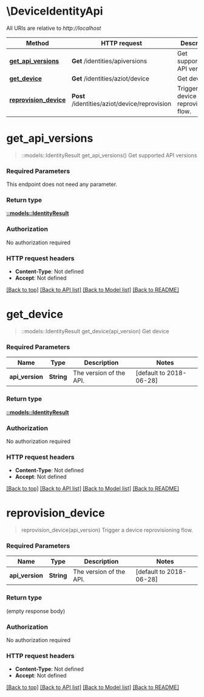 # \DeviceIdentityApi

All URIs are relative to *http://localhost*

Method | HTTP request | Description
------------- | ------------- | -------------
[**get_api_versions**](DeviceIdentityApi.md#get_api_versions) | **Get** /identities/apiversions | Get supported API versions
[**get_device**](DeviceIdentityApi.md#get_device) | **Get** /identities/aziot/device | Get device
[**reprovision_device**](DeviceIdentityApi.md#reprovision_device) | **Post** /identities/aziot/device/reprovision | Trigger a device reprovisioning flow.


# **get_api_versions**
> ::models::IdentityResult get_api_versions()
Get supported API versions

### Required Parameters
This endpoint does not need any parameter.

### Return type

[**::models::IdentityResult**](IdentityResult.md)

### Authorization

No authorization required

### HTTP request headers

 - **Content-Type**: Not defined
 - **Accept**: Not defined

[[Back to top]](#) [[Back to API list]](../README.md#documentation-for-api-endpoints) [[Back to Model list]](../README.md#documentation-for-models) [[Back to README]](../README.md)

# **get_device**
> ::models::IdentityResult get_device(api_version)
Get device

### Required Parameters

Name | Type | Description  | Notes
------------- | ------------- | ------------- | -------------
  **api_version** | **String**| The version of the API. | [default to 2018-06-28]

### Return type

[**::models::IdentityResult**](IdentityResult.md)

### Authorization

No authorization required

### HTTP request headers

 - **Content-Type**: Not defined
 - **Accept**: Not defined

[[Back to top]](#) [[Back to API list]](../README.md#documentation-for-api-endpoints) [[Back to Model list]](../README.md#documentation-for-models) [[Back to README]](../README.md)

# **reprovision_device**
> reprovision_device(api_version)
Trigger a device reprovisioning flow.

### Required Parameters

Name | Type | Description  | Notes
------------- | ------------- | ------------- | -------------
  **api_version** | **String**| The version of the API. | [default to 2018-06-28]

### Return type

 (empty response body)

### Authorization

No authorization required

### HTTP request headers

 - **Content-Type**: Not defined
 - **Accept**: Not defined

[[Back to top]](#) [[Back to API list]](../README.md#documentation-for-api-endpoints) [[Back to Model list]](../README.md#documentation-for-models) [[Back to README]](../README.md)

